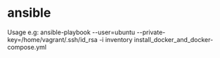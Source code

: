 # ansible

Usage e.g:
ansible-playbook --user=ubuntu --private-key=/home/vagrant/.ssh/id_rsa  -i inventory install_docker_and_docker-compose.yml
